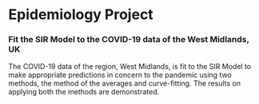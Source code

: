 # Epidemiology Project
### Fit the SIR Model to the COVID-19 data of the West Midlands, UK
The COVID-19 data of the region, West Midlands, is fit to the SIR Model to make appropriate predictions in concern to the pandemic using two methods, the method of the averages and curve-fitting. The results on applying both the methods are demonstrated.
